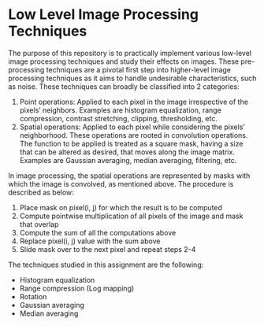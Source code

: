 <h1>Low Level Image Processing Techniques</h2>

The purpose of this repository is to practically implement various low-level image processing techniques and study their effects on images. These pre-processing techniques are a pivotal first step into higher-level image processing techniques as it aims to handle undesirable characteristics, such as noise. These techniques can broadly be classified into 2 categories:

<ol>
  <li> Point operations: Applied to each pixel in the image irrespective of the pixels’ neighbors. Examples are histogram equalization, range compression, contrast stretching, clipping, thresholding, etc.
  <li> Spatial operations: Applied to each pixel while considering the pixels’ neighborhood. These operations are rooted in convolution operations. The function to be applied is treated as a square mask, having a size that can be altered as desired, that moves along the image matrix. Examples are Gaussian averaging, median averaging, filtering, etc.
</ol>

In image processing, the spatial operations are represented by masks with which the image is convolved, as mentioned above. The procedure is described as below:

<ol>
  <li> Place mask on pixel(i, j) for which the result is to be computed
  <li> Compute pointwise multiplication of all pixels of the image and mask that overlap
  <li> Compute the sum of all the computations above
  <li> Replace pixel(i, j) value with the sum above
  <li> Slide mask over to the next pixel and repeat steps 2-4
</ol>

The techniques studied in this assignment are the following:

<ul>
  <li> Histogram equalization
  <li> Range compression (Log mapping)
  <li> Rotation
  <li> Gaussian averaging
  <li> Median averaging
</ul>
